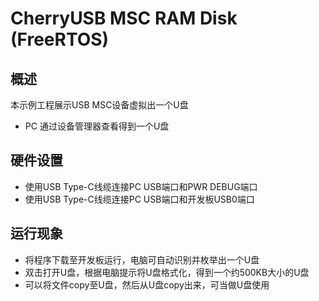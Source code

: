 # CherryUSB MSC RAM Disk (FreeRTOS)

## 概述

本示例工程展示USB MSC设备虚拟出一个U盘

- PC 通过设备管理器查看得到一个U盘

## 硬件设置

- 使用USB Type-C线缆连接PC USB端口和PWR DEBUG端口
- 使用USB Type-C线缆连接PC USB端口和开发板USB0端口

## 运行现象

- 将程序下载至开发板运行，电脑可自动识别并枚举出一个U盘
- 双击打开U盘，根据电脑提示将U盘格式化，得到一个约500KB大小的U盘
- 可以将文件copy至U盘，然后从U盘copy出来，可当做U盘使用
